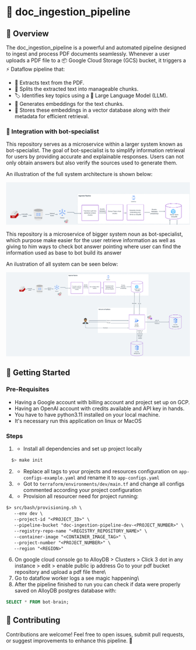 # 📄 doc_ingestion_pipeline

## 🚀 Overview

The doc_ingestion_pipeline is a powerful and automated pipeline designed to ingest and process PDF documents seamlessly. Whenever a user uploads a PDF file to a 📦 Google Cloud Storage (GCS) bucket, it triggers a ⚡ Dataflow pipeline that:

- 📜 Extracts text from the PDF.
- 🧩 Splits the extracted text into manageable chunks.
- 🏷️ Identifies key topics using a 🤖 Large Language Model (LLM).
- 🧠 Generates embeddings for the text chunks.
- 💾 Stores these embeddings in a vector database along with their metadata for efficient retrieval.

### 🤖 Integration with bot-specialist

This repository serves as a microservice within a larger system known as bot-specialist. The goal of bot-specialist is to simplify information retrieval for users by providing accurate and explainable responses. Users can not only obtain answers but also verify the sources used to generate them.

An illustration of the full system architecture is shown below:



![assets/images/img.png](assets/images/img.png)

This repository is a microservice of bigger system noun as bot-specialist, which purpose make easier for the user
retrieve information as well as giving to him ways to check bot answer pointing where user can find the information used as base to bot build its answer

An ilustration of all system can be seen below:

![assets/images/img_1.png](assets/images/img_1.png)

## 🏁 Getting Started

### Pre-Requisites
 - Having a Google account with billing account and project set up on GCP.
 - Having an OpenAI account with credits available and API key in hands.
 - You have to have python3.11 installed on your local machine.
 - It's necessary run this application on linux or MacOS

### Steps

1. - Install all dependencies and set up project locally
```sh
  $> make init
```
2. - Replace all tags to your projects and resources configuration on `app-configs-example.yaml` and rename it to `app-configs.yaml`
3. -  Got to `terraform/environments/dev/main.tf` and change all configs commented according your project configuration
4. - Provision all resourcer need for project running:
```shell
$> src/bash/provisioning.sh \
   --env dev \
   --project-id "<PROJECT_ID>" \
   --pipeline-bucket "doc-ingestion-pipeline-dev-<PROJECT_NUMBER>" \
   --registry-repo-name "<REGISTRY_REPOSITORY_NAME>" \
   --container-image "<CONTAINER_IMAGE_TAG>" \
   --project-number "<PROJECT_NUMBER>" \
   --region "<REGION>"
```
6. On google  cloud console go to AlloyDB > Clusters > Click 3 dot in any instance > edit > enable public ip address
Go to your pdf bucket repository and upload a pdf file there\
7. Go to dataflow worker logs a see magic happening\
8.  After the pipeline finished to run you can check if data were properly saved on AlloyDB postgres database with:
```sql
SELECT * FROM bot-brain;
```
## 🤲 Contributing

Contributions are welcome! Feel free to open issues, submit pull requests, or suggest improvements to enhance this pipeline. 🚀
